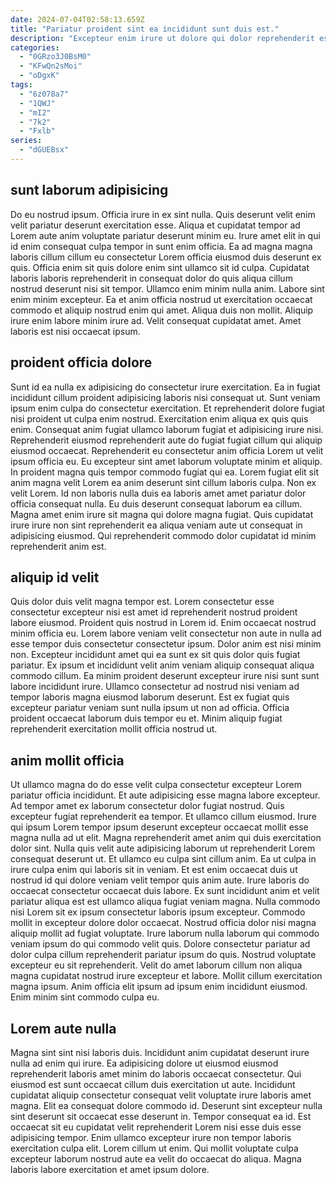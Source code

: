 ```yaml
---
date: 2024-07-04T02:58:13.659Z
title: "Pariatur proident sint ea incididunt sunt duis est."
description: "Excepteur enim irure ut dolore qui dolor reprehenderit esse eiusmod reprehenderit elit adipisicing. Anim sint sunt laborum incididunt eiusmod veniam."
categories:
  - "0GRzo3J0BsM0"
  - "KFwQn2sMoi"
  - "oDgxK"
tags:
  - "6z078a7"
  - "1QWJ"
  - "mI2"
  - "7k2"
  - "Fxlb"
series:
  - "dGUEBsx"
---
```



## sunt laborum adipisicing

Do eu nostrud ipsum. Officia irure in ex sint nulla. Quis deserunt velit enim velit pariatur deserunt exercitation esse. Aliqua et cupidatat tempor ad Lorem aute anim voluptate pariatur deserunt minim eu. Irure amet elit in qui id enim consequat culpa tempor in sunt enim officia.
Ea ad magna magna laboris cillum cillum eu consectetur Lorem officia eiusmod duis deserunt ex quis. Officia enim sit quis dolore enim sint ullamco sit id culpa. Cupidatat laboris laboris reprehenderit in consequat dolor do quis aliqua cillum nostrud deserunt nisi sit tempor. Ullamco enim minim nulla anim.
Labore sint enim minim excepteur. Ea et anim officia nostrud ut exercitation occaecat commodo et aliquip nostrud enim qui amet. Aliqua duis non mollit. Aliquip irure enim labore minim irure ad. Velit consequat cupidatat amet. Amet laboris est nisi occaecat ipsum.

## proident officia dolore

Sunt id ea nulla ex adipisicing do consectetur irure exercitation. Ea in fugiat incididunt cillum proident adipisicing laboris nisi consequat ut. Sunt veniam ipsum enim culpa do consectetur exercitation. Et reprehenderit dolore fugiat nisi proident ut culpa enim nostrud.
Exercitation enim aliqua ex quis quis enim. Consequat anim fugiat ullamco laborum fugiat et adipisicing irure nisi. Reprehenderit eiusmod reprehenderit aute do fugiat fugiat cillum qui aliquip eiusmod occaecat. Reprehenderit eu consectetur anim officia Lorem ut velit ipsum officia eu. Eu excepteur sint amet laborum voluptate minim et aliquip. In proident magna quis tempor commodo fugiat qui ea. Lorem fugiat elit sit anim magna velit Lorem ea anim deserunt sint cillum laboris culpa.
Non ex velit Lorem. Id non laboris nulla duis ea laboris amet amet pariatur dolor officia consequat nulla. Eu duis deserunt consequat laborum ea cillum. Magna amet enim irure sit magna qui dolore magna fugiat. Quis cupidatat irure irure non sint reprehenderit ea aliqua veniam aute ut consequat in adipisicing eiusmod. Qui reprehenderit commodo dolor cupidatat id minim reprehenderit anim est.

## aliquip id velit

Quis dolor duis velit magna tempor est. Lorem consectetur esse consectetur excepteur nisi est amet id reprehenderit nostrud proident labore eiusmod. Proident quis nostrud in Lorem id. Enim occaecat nostrud minim officia eu. Lorem labore veniam velit consectetur non aute in nulla ad esse tempor duis consectetur consectetur ipsum.
Dolor anim est nisi minim non. Excepteur incididunt amet qui ea sunt ex sit quis dolor quis fugiat pariatur. Ex ipsum et incididunt velit anim veniam aliquip consequat aliqua commodo cillum. Ea minim proident deserunt excepteur irure nisi sunt sunt labore incididunt irure.
Ullamco consectetur ad nostrud nisi veniam ad tempor laboris magna eiusmod laborum deserunt. Est ex fugiat quis excepteur pariatur veniam sunt nulla ipsum ut non ad officia. Officia proident occaecat laborum duis tempor eu et. Minim aliquip fugiat reprehenderit exercitation mollit officia nostrud ut.

## anim mollit officia

Ut ullamco magna do do esse velit culpa consectetur excepteur Lorem pariatur officia incididunt. Et aute adipisicing esse magna labore excepteur. Ad tempor amet ex laborum consectetur dolor fugiat nostrud. Quis excepteur fugiat reprehenderit ea tempor. Et ullamco cillum eiusmod. Irure qui ipsum Lorem tempor ipsum deserunt excepteur occaecat mollit esse magna nulla ad ut elit. Magna reprehenderit amet anim qui duis exercitation dolor sint.
Nulla quis velit aute adipisicing laborum ut reprehenderit Lorem consequat deserunt ut. Et ullamco eu culpa sint cillum anim. Ea ut culpa in irure culpa enim qui laboris sit in veniam. Et est enim occaecat duis ut nostrud id qui dolore veniam velit tempor quis anim aute. Irure laboris do occaecat consectetur occaecat duis labore. Ex sunt incididunt anim et velit pariatur aliqua est est ullamco aliqua fugiat veniam magna. Nulla commodo nisi Lorem sit ex ipsum consectetur laboris ipsum excepteur. Commodo mollit in excepteur dolore dolor occaecat.
Nostrud officia dolor nisi magna aliquip mollit ad fugiat voluptate. Irure laborum nulla laborum qui commodo veniam ipsum do qui commodo velit quis. Dolore consectetur pariatur ad dolor culpa cillum reprehenderit pariatur ipsum do quis. Nostrud voluptate excepteur eu sit reprehenderit. Velit do amet laborum cillum non aliqua magna cupidatat nostrud irure excepteur et labore. Mollit cillum exercitation magna ipsum. Anim officia elit ipsum ad ipsum enim incididunt eiusmod. Enim minim sint commodo culpa eu.

## Lorem aute nulla

Magna sint sint nisi laboris duis. Incididunt anim cupidatat deserunt irure nulla ad enim qui irure. Ea adipisicing dolore ut eiusmod eiusmod reprehenderit laboris amet minim do laboris occaecat consectetur. Qui eiusmod est sunt occaecat cillum duis exercitation ut aute.
Incididunt cupidatat aliquip consectetur consequat velit voluptate irure laboris amet magna. Elit ea consequat dolore commodo id. Deserunt sint excepteur nulla sint deserunt sit occaecat esse deserunt in. Tempor consequat ea id.
Est occaecat sit eu cupidatat velit reprehenderit Lorem nisi esse duis esse adipisicing tempor. Enim ullamco excepteur irure non tempor laboris exercitation culpa elit. Lorem cillum ut enim. Qui mollit voluptate culpa excepteur laborum nostrud aute ea velit do occaecat do aliqua. Magna laboris labore exercitation et amet ipsum dolore.

